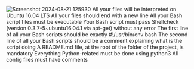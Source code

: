 ![Screenshot 2024-08-21 125930](https://github.com/user-attachments/assets/ef54585a-c25a-4aa4-a938-ecfd6df4da72)
All your files will be interpreted on Ubuntu 16.04 LTS
All your files should end with a new line
All your Bash script files must be executable
Your Bash script must pass Shellcheck (version 0.3.7-5~ubuntu16.04.1 via apt-get) without any error
The first line of all your Bash scripts should be exactly #!/usr/bin/env bash
The second line of all your Bash scripts should be a comment explaining what is the script doing
A README.md file, at the root of the folder of the project, is mandatory
Everything Python-related must be done using python3
All config files must have comments
